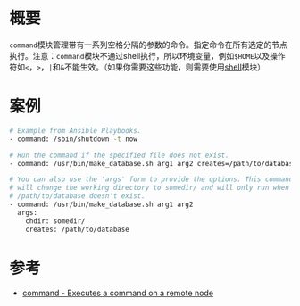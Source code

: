 # 概要

`command`模块管理带有一系列空格分隔的参数的命令。指定命令在所有选定的节点执行。注意：`command`模块不通过shell执行，所以环境变量，例如`$HOME`以及操作符如`<`，`>`，`|`和`&`不能生效。（如果你需要这些功能，则需要使用[shell](shell_module.md)模块）

# 案例

```bash
# Example from Ansible Playbooks.
- command: /sbin/shutdown -t now

# Run the command if the specified file does not exist.
- command: /usr/bin/make_database.sh arg1 arg2 creates=/path/to/database

# You can also use the 'args' form to provide the options. This command
# will change the working directory to somedir/ and will only run when
# /path/to/database doesn't exist.
- command: /usr/bin/make_database.sh arg1 arg2
  args:
    chdir: somedir/
    creates: /path/to/database
```

# 参考

* [command - Executes a command on a remote node](http://docs.ansible.com/ansible/command_module.html)